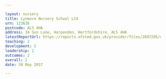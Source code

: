 ```yaml
---

layout: nursery
title: Lynmore Nursery School Ltd
urn: 123636
postcode: AL5 4HA
address: 34 Sun Lane, Harpenden, Hertfordshire, AL5 4HA
latestReportUrl: https://reports.ofsted.gov.uk/provider/files/2697295/urn/123636.pdf
teaching: 2
development: 2
leadership: 2
outcomes: 2
overall: 2
date: 30 May 2017

---
```

